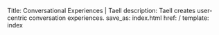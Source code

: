 Title: Conversational Experiences | Taell
description: Taell creates user-centric conversation experiences.
save_as: index.html
href: /
template: index
